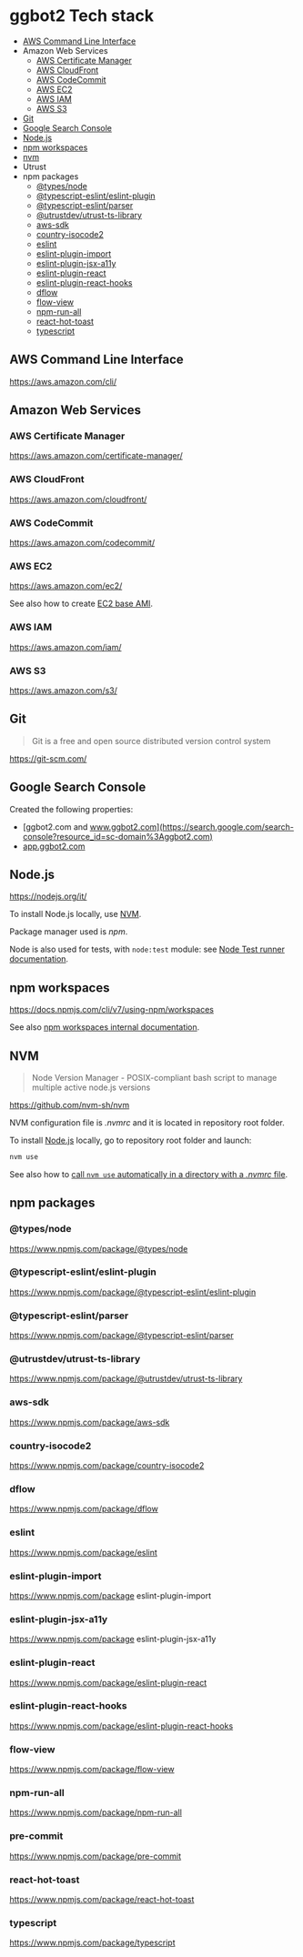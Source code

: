 # ggbot2 Tech stack

- [AWS Command Line Interface](#aws-command-line-interface)
- Amazon Web Services
  - [AWS Certificate Manager](#aws-certificate-manager)
  - [AWS CloudFront](#aws-cloudfront)
  - [AWS CodeCommit](#aws-codecommit)
  - [AWS EC2](#aws-ec2)
  - [AWS IAM](#aws-iam)
  - [AWS S3](#aws-s3)
- [Git](#git)
- [Google Search Console](google-search-console)
- [Node.js](#nodejs)
- [npm workspaces](#npm-workspaces)
- [nvm](#nvm)
- Utrust
- npm packages
  - [@types/node](#typesnode)
  - [@typescript-eslint/eslint-plugin](#typescript-eslinteslint-plugin)
  - [@typescript-eslint/parser](#typescript-eslintparser)
  - [@utrustdev/utrust-ts-library](utrustdevutrust-ts-library)
  - [aws-sdk](#aws-sdk)
  - [country-isocode2](#country-isocode2)
  - [eslint](#eslint)
  - [eslint-plugin-import](#eslint-plugin-import)
  - [eslint-plugin-jsx-a11y](#eslint-plugin-jsx-a11y)
  - [eslint-plugin-react](#eslint-plugin-react)
  - [eslint-plugin-react-hooks](#eslint-plugin-react-hooks)
  - [dflow](#dflow)
  - [flow-view](#flow-view)
  - [npm-run-all](#npm-run-all)
  - [react-hot-toast](#react-hot-toast)
  - [typescript](#typescript)

## AWS Command Line Interface

https://aws.amazon.com/cli/

## Amazon Web Services

### AWS Certificate Manager

https://aws.amazon.com/certificate-manager/

### AWS CloudFront

https://aws.amazon.com/cloudfront/

### AWS CodeCommit

https://aws.amazon.com/codecommit/

### AWS EC2

https://aws.amazon.com/ec2/

See also how to create [EC2 base AMI](./ec2-base-ami.md).

### AWS IAM

https://aws.amazon.com/iam/

### AWS S3

https://aws.amazon.com/s3/

## Git

> Git is a free and open source distributed version control system

https://git-scm.com/

## Google Search Console

Created the following properties:

- [ggbot2.com and www.ggbot2.com](https://search.google.com/search-console?resource_id=sc-domain%3Aggbot2.com)
- [app.ggbot2.com](https://search.google.com/search-console/sitemaps?resource_id=sc-domain%3Aapp.ggbot2.com)

## Node.js

https://nodejs.org/it/

To install Node.js locally, use [NVM](#nvm).

Package manager used is *npm*.

Node is also used for tests, with `node:test` module: see [Node Test runner documentation](https://nodejs.org/api/test.html).

## npm workspaces

https://docs.npmjs.com/cli/v7/using-npm/workspaces

See also [npm workspaces internal documentation](./npm-workspaces.md).

## NVM

> Node Version Manager - POSIX-compliant bash script to manage multiple active node.js versions

https://github.com/nvm-sh/nvm

NVM configuration file is *.nvmrc* and it is located in repository root folder.

To install [Node.js](#nodejs) locally,  go to repository root folder and launch:

```sh
nvm use
```

See also how to [call `nvm use` automatically in a directory with a *.nvmrc* file](https://github.com/nvm-sh/nvm#calling-nvm-use-automatically-in-a-directory-with-a-nvmrc-file).

## npm packages

### @types/node

https://www.npmjs.com/package/@types/node

### @typescript-eslint/eslint-plugin

https://www.npmjs.com/package/@typescript-eslint/eslint-plugin

### @typescript-eslint/parser

https://www.npmjs.com/package/@typescript-eslint/parser

### @utrustdev/utrust-ts-library

https://www.npmjs.com/package/@utrustdev/utrust-ts-library

### aws-sdk

https://www.npmjs.com/package/aws-sdk


### country-isocode2

https://www.npmjs.com/package/country-isocode2


### dflow

https://www.npmjs.com/package/dflow

### eslint

https://www.npmjs.com/package/eslint

### eslint-plugin-import

https://www.npmjs.com/package eslint-plugin-import

### eslint-plugin-jsx-a11y

https://www.npmjs.com/package eslint-plugin-jsx-a11y

### eslint-plugin-react

https://www.npmjs.com/package/eslint-plugin-react

### eslint-plugin-react-hooks

https://www.npmjs.com/package/eslint-plugin-react-hooks

### flow-view

https://www.npmjs.com/package/flow-view

### npm-run-all

https://www.npmjs.com/package/npm-run-all

### pre-commit

https://www.npmjs.com/package/pre-commit

### react-hot-toast

https://www.npmjs.com/package/react-hot-toast

### typescript

https://www.npmjs.com/package/typescript


